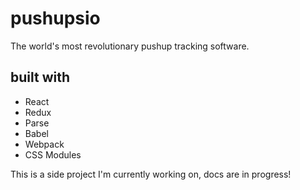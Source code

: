 # pushupsio

The world's most revolutionary pushup tracking software.

## built with
- React
- Redux
- Parse
- Babel
- Webpack
- CSS Modules

This is a side project I'm currently working on, docs are in progress!
